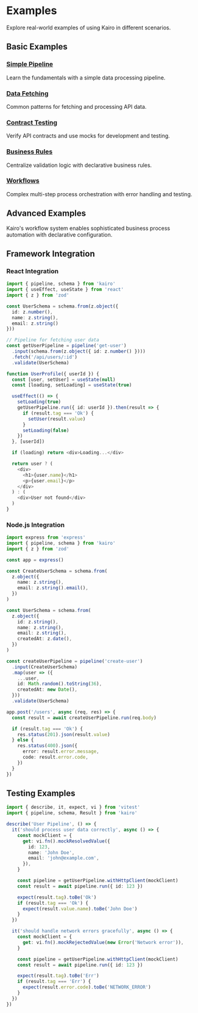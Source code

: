 # Examples

Explore real-world examples of using Kairo in different scenarios.

## Basic Examples

### [Simple Pipeline](/examples/basic-pipeline)

Learn the fundamentals with a simple data processing pipeline.

### [Data Fetching](/examples/data-fetching)

Common patterns for fetching and processing API data.

### [Contract Testing](/examples/contract-testing)

Verify API contracts and use mocks for development and testing.

### [Business Rules](/examples/business-rules)

Centralize validation logic with declarative business rules.

### [Workflows](/examples/workflows)

Complex multi-step process orchestration with error handling and testing.

## Advanced Examples

Kairo's workflow system enables sophisticated business process automation with declarative configuration.

## Framework Integration

### React Integration

```typescript
import { pipeline, schema } from 'kairo'
import { useEffect, useState } from 'react'
import { z } from 'zod'

const UserSchema = schema.from(z.object({
  id: z.number(),
  name: z.string(),
  email: z.string()
}))

// Pipeline for fetching user data
const getUserPipeline = pipeline('get-user')
  .input(schema.from(z.object({ id: z.number() })))
  .fetch('/api/users/:id')
  .validate(UserSchema)

function UserProfile({ userId }) {
  const [user, setUser] = useState(null)
  const [loading, setLoading] = useState(true)

  useEffect(() => {
    setLoading(true)
    getUserPipeline.run({ id: userId }).then(result => {
      if (result.tag === 'Ok') {
        setUser(result.value)
      }
      setLoading(false)
    })
  }, [userId])

  if (loading) return <div>Loading...</div>

  return user ? (
    <div>
      <h1>{user.name}</h1>
      <p>{user.email}</p>
    </div>
  ) : (
    <div>User not found</div>
  )
}
```

### Node.js Integration

```typescript
import express from 'express'
import { pipeline, schema } from 'kairo'
import { z } from 'zod'

const app = express()

const CreateUserSchema = schema.from(
  z.object({
    name: z.string(),
    email: z.string().email(),
  })
)

const UserSchema = schema.from(
  z.object({
    id: z.string(),
    name: z.string(),
    email: z.string(),
    createdAt: z.date(),
  })
)

const createUserPipeline = pipeline('create-user')
  .input(CreateUserSchema)
  .map(user => ({
    ...user,
    id: Math.random().toString(36),
    createdAt: new Date(),
  }))
  .validate(UserSchema)

app.post('/users', async (req, res) => {
  const result = await createUserPipeline.run(req.body)

  if (result.tag === 'Ok') {
    res.status(201).json(result.value)
  } else {
    res.status(400).json({
      error: result.error.message,
      code: result.error.code,
    })
  }
})
```

## Testing Examples

```typescript
import { describe, it, expect, vi } from 'vitest'
import { pipeline, schema, Result } from 'kairo'

describe('User Pipeline', () => {
  it('should process user data correctly', async () => {
    const mockClient = {
      get: vi.fn().mockResolvedValue({
        id: 123,
        name: 'John Doe',
        email: 'john@example.com',
      }),
    }

    const pipeline = getUserPipeline.withHttpClient(mockClient)
    const result = await pipeline.run({ id: 123 })

    expect(result.tag).toBe('Ok')
    if (result.tag === 'Ok') {
      expect(result.value.name).toBe('John Doe')
    }
  })

  it('should handle network errors gracefully', async () => {
    const mockClient = {
      get: vi.fn().mockRejectedValue(new Error('Network error')),
    }

    const pipeline = getUserPipeline.withHttpClient(mockClient)
    const result = await pipeline.run({ id: 123 })

    expect(result.tag).toBe('Err')
    if (result.tag === 'Err') {
      expect(result.error.code).toBe('NETWORK_ERROR')
    }
  })
})
```
